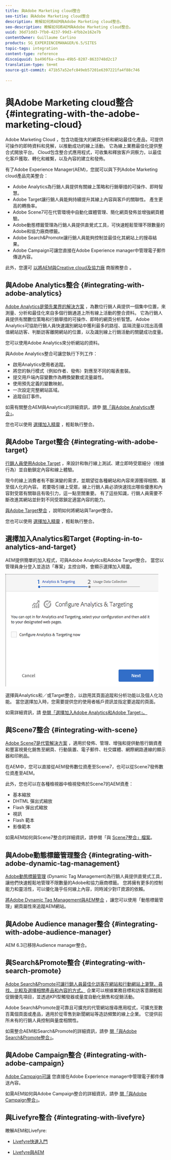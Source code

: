 ```yaml
---
title: 與Adobe Marketing cloud整合
seo-title: 與Adobe Marketing cloud整合
description: 瞭解如何將AEM與Adobe Marketing cloud整合。
seo-description: 瞭解如何將AEM與Adobe Marketing cloud整合。
uuid: 36d71dd3-7fb0-4237-99d3-4fbb2e162e7b
contentOwner: Guillaume Carlino
products: SG_EXPERIENCEMANAGER/6.5/SITES
topic-tags: integration
content-type: reference
discoiquuid: ba496f6a-c9aa-49b5-8207-8633748d2c17
translation-type: tm+mt
source-git-commit: 471b57a52efc849eb57201e6397221fa4f88c746

---
```



# 與Adobe Marketing cloud整合{#integrating-with-the-adobe-marketing-cloud}

Adobe Marketing Cloud [](https://www.adobe.com/solutions/digital-marketing.html)，包含功能強大的網頁分析和網站最佳化產品，可提供可操作的即時資料和見解，以推動成功的線上活動。 它為線上業務最佳化提供整合式開放平台。 Cloud包含整合式應用程式，可收集和釋放客戶洞察力，以最佳化客戶獲取、轉化和維繫，以及內容的建立和發佈。

有了Adobe Experience Manager(AEM)，您就可以與下列Adobe Marketing cloud產品完美整合：

* Adobe Analytics為行銷人員提供有關線上策略和行銷舉措的可操作、即時智慧。
* Adobe Target讓行銷人員能夠持續提升其線上內容與客戶的關聯性。 產生更高的轉換率。
* Adobe Scene7可在代管環境中自動化媒體管理、簡化網頁發佈並增強網頁體驗。
* Adobe動態標籤管理為行銷人員提供直覺式工具，可快速輕鬆管理不限數量的Adobe和協力廠商標籤。
* Adobe Search&amp;Promote讓行銷人員能夠控制並最佳化其網站上的搜尋結果。
* Adobe Campaign可讓您直接在Adobe Experience manager中管理電子郵件傳送內容。

此外，您還可 [以將AEM與Creative cloud及協力廠](/help/assets/aem-cc-folder-sharing-best-practices.md) 商服務整合 [](/help/sites-administering/third-party-services.md)。

## 與Adobe Analytics整合 {#integrating-with-adobe-analytics}

[Adobe Analytics是領先業界的解決方案](https://www.omniture.com/en/products/analytics/sitecatalyst) ，為數位行銷人員提供一個集中位置，來測量、分析和最佳化來自多個行銷通道上所有線上活動的整合資料。 它為行銷人員提供有關數位策略和行銷舉措的可操作、即時的網頁分析智慧。 Adobe Analytics可協助行銷人員快速識別網站中獲利最多的路徑、區隔流量以找出高價值網站訪客、判斷訪客離開網站的位置，以及識別線上行銷活動的關鍵成功度量。

您可以使用Adobe Analytics來分析網站的資料。

與Adobe Analytics整合可讓您執行下列工作：

* 啟用Analytics使用者追蹤。
* 將您的執行模式（例如作者、發佈）對應至不同的報表套裝。
* 提交用戶端內容變數作為轉換變數或流量屬性。
* 使用預先定義的變數映射。
* 一次設定完整網站區域。
* 追蹤自訂事件。

如需有關整合AEM與Analytics的詳細資訊，請參 [閱「與Adobe Analytics整合」](/help/sites-administering/adobeanalytics.md)。

您也可以使用 [選擇加入精靈](/help/sites-administering/opt-in.md) ，輕鬆執行整合。

## 與Adobe Target整合 {#integrating-with-adobe-target}

[行銷人員使用Adobe Target](https://www.omniture.com/en/products/conversion/test-and-target) ，來設計和執行線上測試、建立即時受眾細分（根據行為）並自動鎖定內容和線上體驗。

現今的線上消費者有不斷演變的需求，並期望從各種網站和內容來源獲得相關、甚至個人化的內容。 若要吸引線上受眾，線上行銷人員必須快速找出哪些優惠和內容對受眾有關聯且有吸引力，這一點至關重要。 有了這些知識，行銷人員需要不斷改進其網站並針對不同受眾鎖定適當內容的能力。

[與Adobe Target整合](/help/sites-administering/target.md) ，說明如何將網站與Target整合。

您也可以使用 [選擇加入精靈](/help/sites-administering/opt-in.md) ，輕鬆執行整合。

## 選擇加入Analytics和Target {#opting-in-to-analytics-and-target}

AEM提供簡單的加入程式，可與Adobe Analytics和Adobe Target整合。 當您以管理員身分登入並造訪「專案」主控台時，會顯示選擇加入精靈。

![chlimage_1-107](assets/chlimage_1-107a.png)

選擇與Analytics和／或Target整合，以啟用其頁面追蹤和分析功能以及個人化功能。 當您選擇加入時，您需要提供您的使用者帳戶資訊並指定要追蹤的頁面。

如需詳細資訊，請 [參閱「選擇加入Adobe Analytics和Adobe Target」。](/help/sites-administering/opt-in.md)

## 與Scene7整合 {#integrating-with-scene}

[Adobe Scene7是代管解決方案](https://www.adobe.com/products/scene7.html) ，適用於發佈、管理、增強和提供動態行銷資產和豐富視覺化銷售至網頁、行動裝置、電子郵件、社交媒體、網際網路連線的顯示器和印刷品。

在AEM中，您可以直接從AEM發佈數位資產至Scene7，也可以從Scene7發佈數位資產至AEM。

此外，您也可以在各種檢視器中檢視發佈於Scene7的AEM資產：

* 基本縮放
* DHTML 彈出式縮放
* Flash 彈出式縮放
* 視訊
* Flash 範本
* 影像範本

如需AEM如何與Scene7整合的詳細資訊，請參閱「與 [Scene7整合」檔案](/help/sites-administering/scene7.md)。

## 與Adobe動態標籤管理整合 {#integrating-with-adobe-dynamic-tag-management}

[Adobe動態標籤管理](https://www.adobe.com/solutions/digital-marketing/dynamic-tag-management.html) (Dynamic Tag Management)為行銷人員提供直覺式工具，讓他們快速輕鬆地管理不限數量的Adobe和協力廠商標籤。 您將擁有更多的控制能力和靈活性，可以優化幾乎任何線上內容，同時減少對IT資源的依賴。

[將Adobe Dynamic Tag Management與AEM整合](/help/sites-administering/dtm.md) ，讓您可以使用「動態標籤管理」網頁屬性來追蹤AEM網站。

## 與Adobe Audience manager整合 {#integrating-with-adobe-audience-manager}

AEM 6.3已移除Audience manager整合。

## 與Search&amp;Promote整合 {#integrating-with-search-promote}

[Adobe Search&amp;Promote可讓行銷人員最佳化訪客在網站和行動網站上瀏覽、尋找、比較及選擇相關產品和內容的方式。](https://www.omniture.com/en/products/conversion/search-and-promote) 企業可以根據業務目標和訪客意願輕鬆促銷優先項目，並透過KPI型觸發器或量度自動化銷售和促銷活動。

Adobe Search&amp;Promote是可靠且可擴充的代管網站搜尋應用程式，可擴充至數百萬個頁面或產品，適用於從零售到新聞網站等造訪頻繁的線上企業。 它提供前所未有的行銷人員控制與量度相關性。

如需整合AEM和Search&amp;Promote的詳細資訊，請參 [閱「與Adobe Search&amp;Promote整合」](/help/sites-administering/search-and-promote.md)。

## 與Adobe Campaign整合 {#integrating-with-adobe-campaign}

[Adobe Campaign可讓](https://www.adobe.com/solutions/campaign-management.html) 您直接在Adobe Experience manager中管理電子郵件傳送內容。

如需AEM如何與Adobe Campaign整合的詳細資訊，請參 [閱「與Adobe Campaign整合」](/help/sites-administering/campaignstandard.md)。

## 與Livefyre整合 {#integrating-with-livefyre}

瞭解AEM和Livefyre:

* [Livefyre快速入門](https://answers.livefyre.com/developers/getting-started)

* [Livefyre與AEM](https://answers.livefyre.com/product/livefyre-for-adobe-experience-manager-aem/livefyre-for-adobe-experience-manager/)

